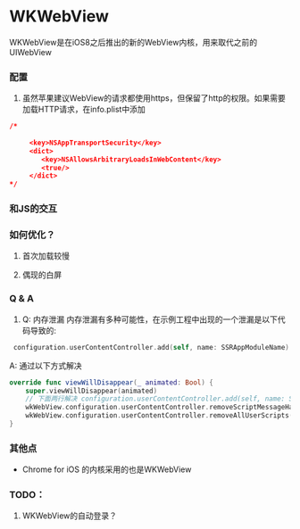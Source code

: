 # WKWebView
WKWebView是在iOS8之后推出的新的WebView内核，用来取代之前的UIWebView


### 配置
1. 虽然苹果建议WebView的请求都使用https，但保留了http的权限。如果需要加载HTTP请求，在info.plist中添加
```json
/*
     
     <key>NSAppTransportSecurity</key>
     <dict>
        <key>NSAllowsArbitraryLoadsInWebContent</key>
        <true/>
     </dict>
*/
```
### 和JS的交互


### 如何优化？

1. 首次加载较慢

2. 偶现的白屏


### Q & A

1. Q: 内存泄漏
内存泄漏有多种可能性，在示例工程中出现的一个泄漏是以下代码导致的:
```swift
 configuration.userContentController.add(self, name: SSRAppModuleName)
```
A: 通过以下方式解决
```swift 
override func viewWillDisappear(_ animated: Bool) {
    super.viewWillDisappear(animated)
    // 下面两行解决 configuration.userContentController.add(self, name: SSRAppModuleName) 导致的循环引用
    wkWebView.configuration.userContentController.removeScriptMessageHandler(forName:SSRAppModuleName)
    wkWebView.configuration.userContentController.removeAllUserScripts()
}
```

### 其他点
 - Chrome for iOS 的内核采用的也是WKWebView

### TODO：
 1. WKWebView的自动登录？


